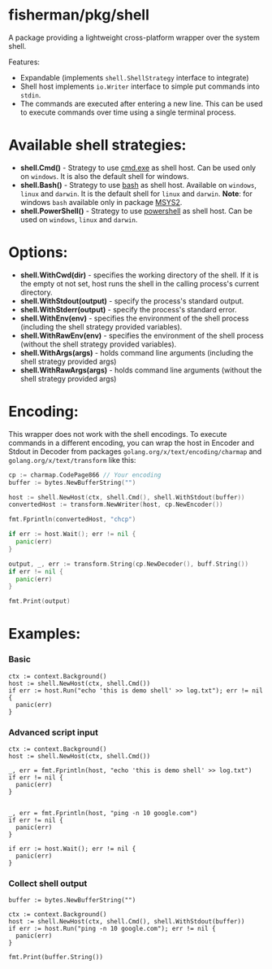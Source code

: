 # fisherman/pkg/shell

A package providing a lightweight cross-platform wrapper over the system shell.

Features:
- Expandable (implements `shell.ShellStrategy` interface to integrate)
- Shell host implements `io.Writer` interface to simple put commands into `stdin`.
- The commands are executed after entering a new line. This can be used to execute
  commands over time using a single terminal process.

# Available shell strategies:

- **shell.Cmd()** - Strategy to use [cmd.exe](https://docs.microsoft.com/en-us/windows-server/administration/windows-commands/cmd?ranMID=46131&ranEAID=a1LgFw09t88&ranSiteID=a1LgFw09t88-GnIhyB.n9js83pQZuKa7oQ&epi=a1LgFw09t88-GnIhyB.n9js83pQZuKa7oQ&irgwc=1&OCID=AID2200057_aff_7806_1243925&tduid=%28ir__tx9o062soskf6jneo33yzzo9bn2xoglw11jzryfe00%29%287806%29%281243925%29%28a1LgFw09t88-GnIhyB.n9js83pQZuKa7oQ%29%28%29&irclickid=_tx9o062soskf6jneo33yzzo9bn2xoglw11jzryfe00) as shell host. Can be used only on `windows`. It is also the default shell for windows.
- **shell.Bash()** - Strategy to use [bash](https://www.gnu.org/software/bash/) as shell host. Available on  `windows`, `linux` and `darwin`. It is the default shell for `linux` and `darwin`.   **Note**: for windows `bash` available only in package [MSYS2](https://www.msys2.org/).
- **shell.PowerShell()** - Strategy to use [powershell](https://docs.microsoft.com/en-us/powershell/scripting/overview?view=powershell-7.2) as shell host. Can be used on `windows`, `linux` and `darwin`.

# Options:

- **shell.WithCwd(dir)** - specifies the working directory of the shell. If it is the empty ot not set, host runs the shell in the calling process's current directory.
- **shell.WithStdout(output)** - specify the process's standard output.
- **shell.WithStderr(output)** - specify the process's standard error.
- **shell.WithEnv(env)** - specifies the environment of the shell process (including the shell strategy provided variables).
- **shell.WithRawEnv(env)** - specifies the environment of the shell process (without the shell strategy provided variables).
- **shell.WithArgs(args)** - holds command line arguments (including the shell strategy provided args)
- **shell.WithRawArgs(args)** - holds command line arguments (without the shell strategy provided args)

# Encoding:
This wrapper does not work with the shell encodings. To execute commands in a different encoding, you can wrap the host in Encoder and Stdout in Decoder from packages `golang.org/x/text/encoding/charmap` and `golang.org/x/text/transform` like this:

``` GO
cp := charmap.CodePage866 // Your encoding
buffer := bytes.NewBufferString("")

host := shell.NewHost(ctx, shell.Cmd(), shell.WithStdout(buffer))
convertedHost := transform.NewWriter(host, cp.NewEncoder())

fmt.Fprintln(convertedHost, "chcp")

if err := host.Wait(); err != nil {
  panic(err)
}

output, _, err := transform.String(cp.NewDecoder(), buff.String())
if err != nil {
  panic(err)
}

fmt.Print(output)
```

# Examples:

### Basic
```golang
ctx := context.Background()
host := shell.NewHost(ctx, shell.Cmd())
if err := host.Run("echo 'this is demo shell' >> log.txt"); err != nil {
  panic(err)
}
```

### Advanced script input
```golang
ctx := context.Background()
host := shell.NewHost(ctx, shell.Cmd())

_, err = fmt.Fprintln(host, "echo 'this is demo shell' >> log.txt")
if err != nil {
  panic(err)
}


_, err = fmt.Fprintln(host, "ping -n 10 google.com")
if err != nil {
  panic(err)
}

if err := host.Wait(); err != nil {
  panic(err)
}
```

### Collect shell output
```golang
buffer := bytes.NewBufferString("")

ctx := context.Background()
host := shell.NewHost(ctx, shell.Cmd(), shell.WithStdout(buffer))
if err := host.Run("ping -n 10 google.com"); err != nil {
  panic(err)
}

fmt.Print(buffer.String())
```

